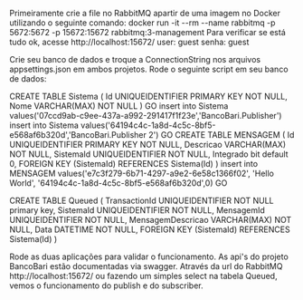 Primeiramente crie a file no RabbitMQ apartir de uma imagem no Docker utilizando o seguinte comando:
docker run -it --rm --name rabbitmq -p 5672:5672 -p 15672:15672 rabbitmq:3-management
Para verificar se está tudo ok, acesse http://localhost:15672/ user: guest senha: guest

Crie seu banco de dados e troque a ConnectionString nos arquivos appsettings.json em ambos projetos.
Rode o seguinte script em seu banco de dados:

CREATE TABLE Sistema
(
	Id UNIQUEIDENTIFIER PRIMARY KEY NOT NULL,
	Nome VARCHAR(MAX) NOT NULL
)
GO
insert into Sistema values('07ccd9ab-c9ee-437a-a992-291417f1f23e','BancoBari.Publisher')
insert into Sistema values('64194c4c-1a8d-4c5c-8bf5-e568af6b320d','BancoBari.Publisher 2')
GO
CREATE TABLE MENSAGEM
(
	Id UNIQUEIDENTIFIER PRIMARY KEY NOT NULL,
	Descricao VARCHAR(MAX) NOT NULL,
	SistemaId UNIQUEIDENTIFIER NOT NULL,
	Integrado bit default 0,
	FOREIGN KEY (SistemaId) REFERENCES Sistema(Id)
)
insert into MENSAGEM values('e7c3f279-6b71-4297-a9e2-6e58c1366f02', 'Hello World', '64194c4c-1a8d-4c5c-8bf5-e568af6b320d',0)
GO

CREATE TABLE Queued
(
	TransactionId UNIQUEIDENTIFIER NOT NULL primary key,
	SistemaId UNIQUEIDENTIFIER NOT NULL,
	MensagemId UNIQUEIDENTIFIER NOT NULL,
	MensagemDescricao VARCHAR(MAX) NOT NULL,
	Data DATETIME NOT NULL,
	FOREIGN KEY (SistemaId) REFERENCES Sistema(Id)
) 

Rode as duas aplicações para validar o funcionamento.
As api's do projeto BancoBari estão documentadas via swagger.
Através da url do RabbitMQ http://localhost:15672/ ou fazendo um simples select na tabela Queued, vemos o funcionamento do publish e do subscriber.
